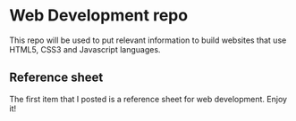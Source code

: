 # Web Development repo
This repo will be used to put relevant information to build websites that use HTML5, CSS3 and Javascript languages.

## Reference sheet
The first item that I posted is a reference sheet for web development. Enjoy it!
